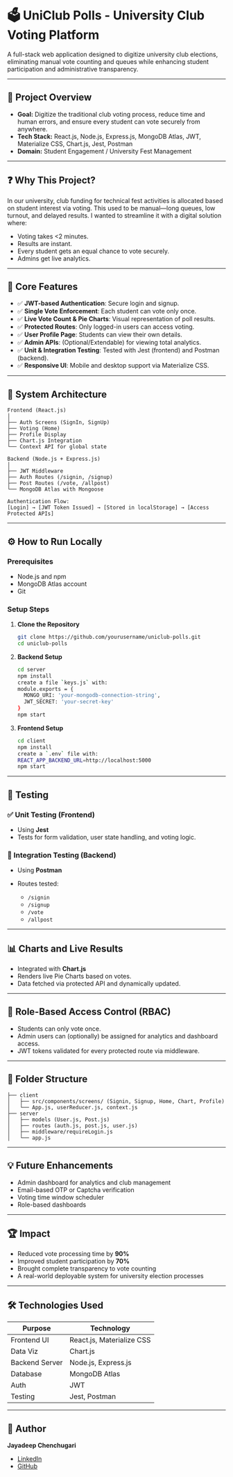 # 🗳️ UniClub Polls - University Club Voting Platform

A full-stack web application designed to digitize university club elections, eliminating manual vote counting and queues while enhancing student participation and administrative transparency.

---

## 🚀 Project Overview

- **Goal:** Digitize the traditional club voting process, reduce time and human errors, and ensure every student can vote securely from anywhere.
- **Tech Stack:** React.js, Node.js, Express.js, MongoDB Atlas, JWT, Materialize CSS, Chart.js, Jest, Postman
- **Domain:** Student Engagement / University Fest Management

---

## ❓ Why This Project?

In our university, club funding for technical fest activities is allocated based on student interest via voting. This used to be manual—long queues, low turnout, and delayed results. I wanted to streamline it with a digital solution where:

- Voting takes <2 minutes.
- Results are instant.
- Every student gets an equal chance to vote securely.
- Admins get live analytics.

---

## 🔑 Core Features

- ✅ **JWT-based Authentication**: Secure login and signup.
- ✅ **Single Vote Enforcement**: Each student can vote only once.
- ✅ **Live Vote Count & Pie Charts**: Visual representation of poll results.
- ✅ **Protected Routes**: Only logged-in users can access voting.
- ✅ **User Profile Page**: Students can view their own details.
- ✅ **Admin APIs**: (Optional/Extendable) for viewing total analytics.
- ✅ **Unit & Integration Testing**: Tested with Jest (frontend) and Postman (backend).
- ✅ **Responsive UI**: Mobile and desktop support via Materialize CSS.

---

## 🧱 System Architecture

```text
Frontend (React.js)
│
├── Auth Screens (SignIn, SignUp)
├── Voting (Home)
├── Profile Display
├── Chart.js Integration
└── Context API for global state

Backend (Node.js + Express.js)
│
├── JWT Middleware
├── Auth Routes (/signin, /signup)
├── Post Routes (/vote, /allpost)
└── MongoDB Atlas with Mongoose

Authentication Flow:
[Login] → [JWT Token Issued] → [Stored in localStorage] → [Access Protected APIs]
````

---


## ⚙️ How to Run Locally

### Prerequisites

* Node.js and npm
* MongoDB Atlas account
* Git

### Setup Steps

1. **Clone the Repository**

   ```bash
   git clone https://github.com/yourusername/uniclub-polls.git
   cd uniclub-polls
   ```

2. **Backend Setup**

   ```bash
   cd server
   npm install
   create a file `keys.js` with:
   module.exports = {
     MONGO_URI: 'your-mongodb-connection-string',
     JWT_SECRET: 'your-secret-key'
   }
   npm start
   ```

3. **Frontend Setup**

   ```bash
   cd client
   npm install
   create a `.env` file with:
   REACT_APP_BACKEND_URL=http://localhost:5000
   npm start
   ```

---

## 🧪 Testing

### ✅ Unit Testing (Frontend)

* Using **Jest**
* Tests for form validation, user state handling, and voting logic.

### 🔁 Integration Testing (Backend)

* Using **Postman**
* Routes tested:

  * `/signin`
  * `/signup`
  * `/vote`
  * `/allpost`

---

## 📊 Charts and Live Results

* Integrated with **Chart.js**
* Renders live Pie Charts based on votes.
* Data fetched via protected API and dynamically updated.

---

## 🔐 Role-Based Access Control (RBAC)

* Students can only vote once.
* Admin users can (optionally) be assigned for analytics and dashboard access.
* JWT tokens validated for every protected route via middleware.

---

## 📂 Folder Structure

```
├── client
│   ├── src/components/screens/ (Signin, Signup, Home, Chart, Profile)
│   └── App.js, userReducer.js, context.js
├── server
│   ├── models (User.js, Post.js)
│   ├── routes (auth.js, post.js, user.js)
│   ├── middleware/requireLogin.js
│   └── app.js
```

---

## 💡 Future Enhancements

* Admin dashboard for analytics and club management
* Email-based OTP or Captcha verification
* Voting time window scheduler
* Role-based dashboards

---

## 🏆 Impact

* Reduced vote processing time by **90%**
* Improved student participation by **70%**
* Brought complete transparency to vote counting
* A real-world deployable system for university election processes

---

## 🛠️ Technologies Used

| Purpose        | Technology                |
| -------------- | ------------------------- |
| Frontend UI    | React.js, Materialize CSS |
| Data Viz       | Chart.js                  |
| Backend Server | Node.js, Express.js       |
| Database       | MongoDB Atlas             |
| Auth           | JWT                       |
| Testing        | Jest, Postman             |

---

## 🙋 Author

**Jayadeep Chenchugari**

* [LinkedIn](https://www.linkedin.com/in/jayadeep-chenchugari/)
* [GitHub](https://github.com/Jayadeepchenchugari)

